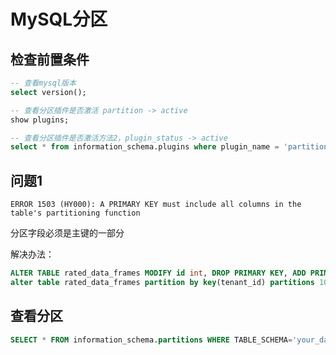 # MySQL分区


## 检查前置条件

```sql
-- 查看mysql版本
select version();

-- 查看分区插件是否激活 partition -> active
show plugins;

-- 查看分区插件是否激活方法2，plugin_status -> active
select * from information_schema.plugins where plugin_name = 'partition';
```


## 问题1

```
ERROR 1503 (HY000): A PRIMARY KEY must include all columns in the table's partitioning function
```

分区字段必须是主键的一部分

解决办法：

```sql
ALTER TABLE rated_data_frames MODIFY id int, DROP PRIMARY KEY, ADD PRIMARY KEY (id, tenant_id);
alter table rated_data_frames partition by key(tenant_id) partitions 100;
```


## 查看分区

```sql
SELECT * FROM information_schema.partitions WHERE TABLE_SCHEMA='your_database' AND TABLE_NAME = 'your_table' AND PARTITION_NAME IS NOT NULL;
```
